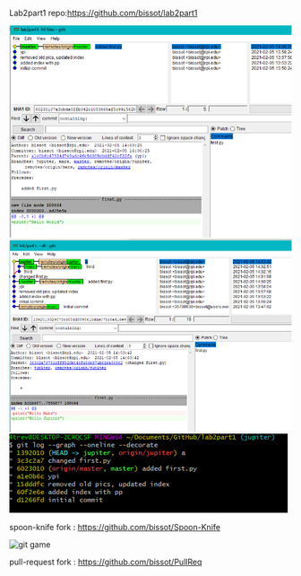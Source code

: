 Lab2part1 repo:https://github.com/bissot/lab2part1

![gitk](/imgs/gitk.png)
![gitk --all](/imgs/gitkall.png)
![git log --graph --oneline --decorate](/imgs/gitlog.png)

spoon-knife fork : https://github.com/bissot/Spoon-Knife

![git game](/imgs/gitgame.png)

pull-request fork : https://github.com/bissot/PullReq